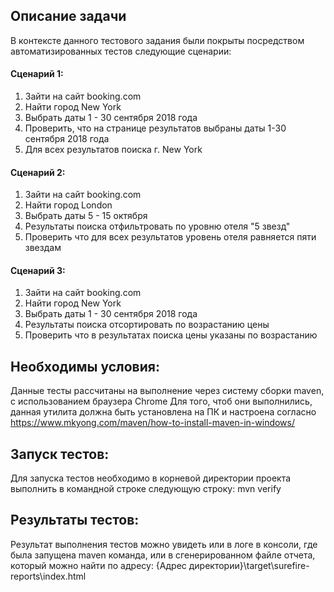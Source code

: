 ## Описание задачи
В контексте данного тестового задания были покрыты посредством автоматизированных тестов следующие сценарии:

#### Сценарий 1:
1. Зайти на сайт booking.com
2. Найти город New York
3. Выбрать даты 1 - 30 сентября 2018 года
4. Проверить, что на странице результатов выбраны даты 1-30 сентября 2018 года
5. Для всех результатов поиска г. New York

#### Сценарий 2:
1. Зайти на сайт booking.com
2. Найти город London
3. Выбрать даты 5 - 15 октября
4. Результаты поиска отфильтровать по уровню отеля "5 звезд"
5. Проверить что для всех результатов уровень отеля равняется пяти звездам

#### Сценарий 3:
1. Зайти на сайт booking.com
2. Найти город New York
3. Выбрать даты 1 - 30 сентября 2018 года
4. Результаты поиска отсортировать по возрастанию цены
5. Проверить что в результатах поиска цены указаны по возрастанию

## Необходимы условия:
Данные тесты рассчитаны на выполнение через систему сборки maven, с использованием браузера Chrome
Для того, чтоб они выполнились, данная утилита должна быть установлена на ПК и настроена согласно https://www.mkyong.com/maven/how-to-install-maven-in-windows/

## Запуск тестов:
Для запуска тестов необходимо в корневой директории проекта выполнить в командной строке следующую строку:
mvn verify

## Результаты тестов:
Результат выполнения тестов можно увидеть или в логе в консоли, где была запущена maven команда, или в сгенерированном файле отчета, который можно найти по адресу:
{Адрес директории}\target\surefire-reports\index.html


